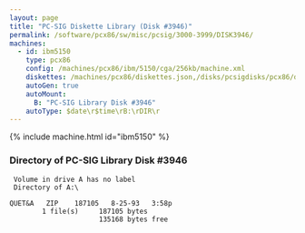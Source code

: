```yaml
---
layout: page
title: "PC-SIG Diskette Library (Disk #3946)"
permalink: /software/pcx86/sw/misc/pcsig/3000-3999/DISK3946/
machines:
  - id: ibm5150
    type: pcx86
    config: /machines/pcx86/ibm/5150/cga/256kb/machine.xml
    diskettes: /machines/pcx86/diskettes.json,/disks/pcsigdisks/pcx86/diskettes.json
    autoGen: true
    autoMount:
      B: "PC-SIG Library Disk #3946"
    autoType: $date\r$time\rB:\rDIR\r
---
```


{% include machine.html id="ibm5150" %}

### Directory of PC-SIG Library Disk #3946

     Volume in drive A has no label
     Directory of A:\

    QUET&A   ZIP    187105   8-25-93   3:58p
            1 file(s)     187105 bytes
                          135168 bytes free
